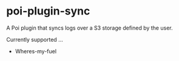 # poi-plugin-sync

A Poi plugin that syncs logs over a S3 storage defined by the user.

Currently supported ...
* Wheres-my-fuel
